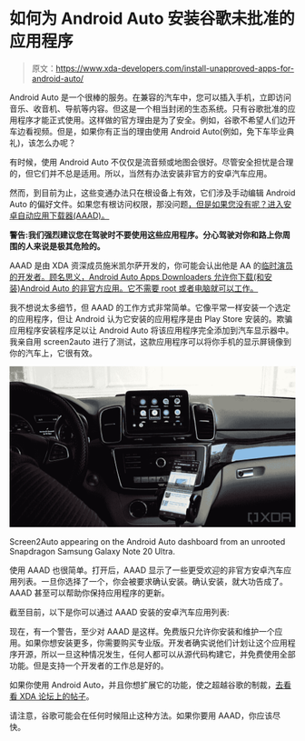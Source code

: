 # 如何为 Android Auto 安装谷歌未批准的应用程序

> 原文：<https://www.xda-developers.com/install-unapproved-apps-for-android-auto/>

Android Auto 是一个很棒的服务。在兼容的汽车中，您可以插入手机，立即访问音乐、收音机、导航等内容。但这是一个相当封闭的生态系统。只有谷歌批准的应用程序才能正式使用。这样做的官方理由是为了安全。例如，谷歌不希望人们边开车边看视频。但是，如果你有正当的理由使用 Android Auto(例如，免下车毕业典礼)，该怎么办呢？

有时候，使用 Android Auto 不仅仅是流音频或地图会很好。尽管安全担忧是合理的，但它们并不总是适用。所以，当然有办法安装非官方的安卓汽车应用。

然而，到目前为止，这些变通办法只在根设备上有效，它们涉及手动编辑 Android Auto 的偏好文件。如果您有根访问权限，那没问题[，但是如果您没有呢？进入安卓自动应用下载器(AAAD)。](https://www.xda-developers.com/carstream-youtube-android-auto-bypass/)

**警告:我们强烈建议您在驾驶时不要使用这些应用程序。分心驾驶对你和路上你周围的人来说是极其危险的。**

AAAD 是由 XDA 资深成员施米凯尔萨开发的，你可能会认出他是 AA 的[临时演员的开发者。顾名思义，Android Auto Apps Downloaders 允许你下载(和安装)Android Auto 的非官方应用。它不需要 root 或者电脑就可以工作。](https://www.xda-developers.com/extras-for-aa-substratum-heavily-customize-android-auto-in-car-ui/)

我不想说太多细节，但 AAAD 的工作方式非常简单。它像平常一样安装一个选定的应用程序，但让 Android 认为它安装的应用程序是由 Play Store 安装的。欺骗应用程序安装程序足以让 Android Auto 将该应用程序完全添加到汽车显示器中。我亲自用 screen2auto 进行了测试，这款应用程序可以将你手机的显示屏镜像到你的汽车上，它很有效。

 <picture>![Screen2Auto on Android Auto](img/4cd870137dd653d2d7259219abd705a5.png)</picture> 

Screen2Auto appearing on the Android Auto dashboard from an unrooted Snapdragon Samsung Galaxy Note 20 Ultra.

使用 AAAD 也很简单。打开后，AAAD 显示了一些更受欢迎的非官方安卓汽车应用列表。一旦你选择了一个，你会被要求确认安装。确认安装，就大功告成了。AAAD 甚至可以帮助你保持应用程序的更新。

截至目前，以下是你可以通过 AAAD 安装的安卓汽车应用列表:

现在，有一个警告，至少对 AAAD 是这样。免费版只允许你安装和维护一个应用。如果你想安装更多，你需要购买专业版。开发者确实说他们计划让这个应用程序开源，所以一旦这种情况发生，任何人都可以从源代码构建它，并免费使用全部功能。但是支持一个开发者的工作总是好的。

如果你使用 Android Auto，并且你想扩展它的功能，使之超越谷歌的制裁，[去看看 XDA 论坛上的帖子](https://forum.xda-developers.com/t/app-6-0-no-root-android-auto-apps-downloader-the-all-time-favourite-apps-on-android-auto-painfree.4270013/)。

请注意，谷歌可能会在任何时候阻止这种方法。如果你要用 AAAD，你应该尽快。
